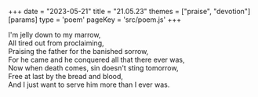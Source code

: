 +++
date = "2023-05-21"
title = "21.05.23"
themes = ["praise", "devotion"]
[params]
  type = 'poem'
  pageKey = 'src/poem.js'
+++

I'm jelly down to my marrow,  
All tired out from proclaiming,  
Praising the father for the banished sorrow,  
For he came and he conquered all that there ever was,  
Now when death comes, sin doesn't sting tomorrow,  
Free at last by the bread and blood,  
And I just want to serve him more than I ever was.
